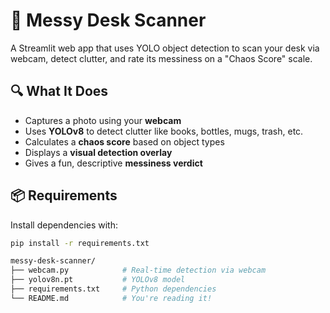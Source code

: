 # 🧹 Messy Desk Scanner

A Streamlit web app that uses YOLO object detection to scan your desk via webcam, detect clutter, and rate its messiness on a "Chaos Score" scale.

## 🔍 What It Does

- Captures a photo using your **webcam**
- Uses **YOLOv8** to detect clutter like books, bottles, mugs, trash, etc.
- Calculates a **chaos score** based on object types
- Displays a **visual detection overlay**
- Gives a fun, descriptive **messiness verdict**

## 📦 Requirements

Install dependencies with:

```bash
pip install -r requirements.txt

messy-desk-scanner/
├── webcam.py            # Real-time detection via webcam
├── yolov8n.pt           # YOLOv8 model
├── requirements.txt     # Python dependencies
└── README.md            # You're reading it!
